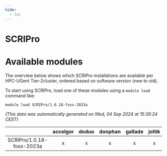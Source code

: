 ```yaml
---
hide:
  - toc
---
```


SCRIPro
=======

# Available modules


The overview below shows which SCRIPro installations are available per HPC-UGent Tier-2cluster, ordered based on software version (new to old).

To start using SCRIPro, load one of these modules using a `module load` command like:

```shell
module load SCRIPro/1.0.18-foss-2023a
```

*(This data was automatically generated on Wed, 04 Sep 2024 at 15:26:24 CEST)*  

| |accelgor|doduo|donphan|gallade|joltik|shinx|skitty|
| :---: | :---: | :---: | :---: | :---: | :---: | :---: | :---: |
|SCRIPro/1.0.18-foss-2023a|x|x|x|x|x|-|x|
